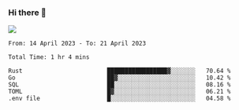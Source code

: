 ### Hi there 👋️

![](https://komarev.com/ghpvc/?username=Loner1024)

<!--START_SECTION:waka-->

```text
From: 14 April 2023 - To: 21 April 2023

Total Time: 1 hr 4 mins

Rust                        █████████████████▓░░░░░░░   70.64 %
Go                          ██▓░░░░░░░░░░░░░░░░░░░░░░   10.42 %
SQL                         ██░░░░░░░░░░░░░░░░░░░░░░░   08.16 %
TOML                        █▓░░░░░░░░░░░░░░░░░░░░░░░   06.21 %
.env file                   █░░░░░░░░░░░░░░░░░░░░░░░░   04.58 %
```

<!--END_SECTION:waka-->



